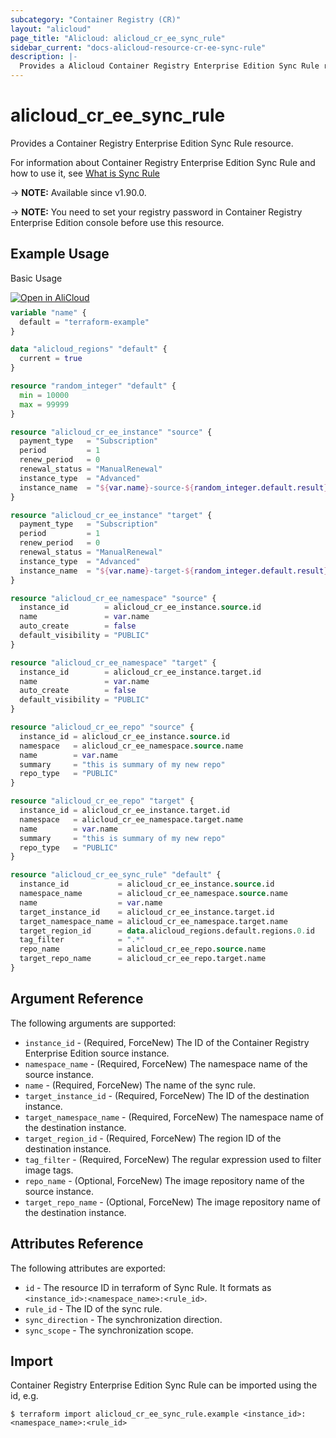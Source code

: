 ```yaml
---
subcategory: "Container Registry (CR)"
layout: "alicloud"
page_title: "Alicloud: alicloud_cr_ee_sync_rule"
sidebar_current: "docs-alicloud-resource-cr-ee-sync-rule"
description: |-
  Provides a Alicloud Container Registry Enterprise Edition Sync Rule resource.
---
```


# alicloud_cr_ee_sync_rule

Provides a Container Registry Enterprise Edition Sync Rule resource.

For information about Container Registry Enterprise Edition Sync Rule and how to use it, see [What is Sync Rule](https://www.alibabacloud.com/help/en/acr/developer-reference/api-cr-2018-12-01-createreposyncrule)

-> **NOTE:** Available since v1.90.0.

-> **NOTE:** You need to set your registry password in Container Registry Enterprise Edition console before use this resource.

## Example Usage

Basic Usage

<div style="display: block;margin-bottom: 40px;"><div class="oics-button" style="float: right;position: absolute;margin-bottom: 10px;">
  <a href="https://api.aliyun.com/api-tools/terraform?resource=alicloud_cr_ee_sync_rule&exampleId=bbb51f23-85cb-11bd-570e-c8ee82b7b1f979f7fa82&activeTab=example&spm=docs.r.cr_ee_sync_rule.0.bbb51f2385&intl_lang=EN_US" target="_blank">
    <img alt="Open in AliCloud" src="https://img.alicdn.com/imgextra/i1/O1CN01hjjqXv1uYUlY56FyX_!!6000000006049-55-tps-254-36.svg" style="max-height: 44px; max-width: 100%;">
  </a>
</div></div>

```terraform
variable "name" {
  default = "terraform-example"
}

data "alicloud_regions" "default" {
  current = true
}

resource "random_integer" "default" {
  min = 10000
  max = 99999
}

resource "alicloud_cr_ee_instance" "source" {
  payment_type   = "Subscription"
  period         = 1
  renew_period   = 0
  renewal_status = "ManualRenewal"
  instance_type  = "Advanced"
  instance_name  = "${var.name}-source-${random_integer.default.result}"
}

resource "alicloud_cr_ee_instance" "target" {
  payment_type   = "Subscription"
  period         = 1
  renew_period   = 0
  renewal_status = "ManualRenewal"
  instance_type  = "Advanced"
  instance_name  = "${var.name}-target-${random_integer.default.result}"
}

resource "alicloud_cr_ee_namespace" "source" {
  instance_id        = alicloud_cr_ee_instance.source.id
  name               = var.name
  auto_create        = false
  default_visibility = "PUBLIC"
}

resource "alicloud_cr_ee_namespace" "target" {
  instance_id        = alicloud_cr_ee_instance.target.id
  name               = var.name
  auto_create        = false
  default_visibility = "PUBLIC"
}

resource "alicloud_cr_ee_repo" "source" {
  instance_id = alicloud_cr_ee_instance.source.id
  namespace   = alicloud_cr_ee_namespace.source.name
  name        = var.name
  summary     = "this is summary of my new repo"
  repo_type   = "PUBLIC"
}

resource "alicloud_cr_ee_repo" "target" {
  instance_id = alicloud_cr_ee_instance.target.id
  namespace   = alicloud_cr_ee_namespace.target.name
  name        = var.name
  summary     = "this is summary of my new repo"
  repo_type   = "PUBLIC"
}

resource "alicloud_cr_ee_sync_rule" "default" {
  instance_id           = alicloud_cr_ee_instance.source.id
  namespace_name        = alicloud_cr_ee_namespace.source.name
  name                  = var.name
  target_instance_id    = alicloud_cr_ee_instance.target.id
  target_namespace_name = alicloud_cr_ee_namespace.target.name
  target_region_id      = data.alicloud_regions.default.regions.0.id
  tag_filter            = ".*"
  repo_name             = alicloud_cr_ee_repo.source.name
  target_repo_name      = alicloud_cr_ee_repo.target.name
}
```

## Argument Reference

The following arguments are supported:

* `instance_id` - (Required, ForceNew) The ID of the Container Registry Enterprise Edition source instance.
* `namespace_name` - (Required, ForceNew) The namespace name of the source instance.
* `name` - (Required, ForceNew) The name of the sync rule.
* `target_instance_id` - (Required, ForceNew) The ID of the destination instance.
* `target_namespace_name` - (Required, ForceNew) The namespace name of the destination instance.
* `target_region_id` - (Required, ForceNew) The region ID of the destination instance.
* `tag_filter` - (Required, ForceNew) The regular expression used to filter image tags.
* `repo_name` - (Optional, ForceNew) The image repository name of the source instance.
* `target_repo_name` - (Optional, ForceNew) The image repository name of the destination instance.

## Attributes Reference

The following attributes are exported:

* `id` - The resource ID in terraform of Sync Rule. It formats as `<instance_id>:<namespace_name>:<rule_id>`.
* `rule_id` - The ID of the sync rule.
* `sync_direction` - The synchronization direction.
* `sync_scope` - The synchronization scope.

## Import

Container Registry Enterprise Edition Sync Rule can be imported using the id, e.g.

```shell
$ terraform import alicloud_cr_ee_sync_rule.example <instance_id>:<namespace_name>:<rule_id>
```
